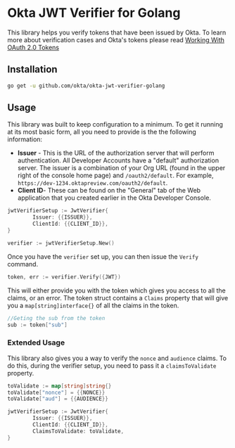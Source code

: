 # Okta JWT Verifier for Golang

This library helps you verify tokens that have been issued by Okta. To learn more about verification cases and Okta's tokens please read [Working With OAuth 2.0 Tokens](https://developer.okta.com/authentication-guide/tokens/)


## Installation
```sh
go get -u github.com/okta/okta-jwt-verifier-golang
```

## Usage

This library was built to keep configuration to a minimum. To get it running at its most basic form, all you need to provide is the the following information:

- **Issuer** - This is the URL of the authorization server that will perform authentication.  All Developer Accounts have a "default" authorization server.  The issuer is a combination of your Org URL (found in the upper right of the console home page) and `/oauth2/default`. For example, `https://dev-1234.oktapreview.com/oauth2/default`.
- **Client ID**- These can be found on the "General" tab of the Web application that you created earlier in the Okta Developer Console.

```go
jwtVerifierSetup := JwtVerifier{
        Issuer: {{ISSUER}},
        ClientId: {{CLIENT_ID}},
}

verifier := jwtVerifierSetup.New()
```

Once you have the `verifier` set up, you can then issue the `Verify` command.

```go
token, err := verifier.Verify({JWT})
```

This will either provide you with the token which gives you access to all the claims, or an error. The token struct contains a `Claims` property that will give you a `map[string]interface{}` of all the claims in the token.

```go
//Geting the sub from the token
sub := token["sub"]
```

### Extended Usage
This library also gives you a way to verify the `nonce` and `audience` claims. To do this, during the verifier setup, you need to pass it a `claimsToValidate` property.

```go
toValidate := map[string]string{}
toValidate["nonce"] = {{NONCE}}
toValidate["aud"] = {{AUDIENCE}}

jwtVerifierSetup := JwtVerifier{
        Issuer: {{ISSUER}},
        ClientId: {{CLIENT_ID}},
        ClaimsToValidate: toValidate,
}

```
